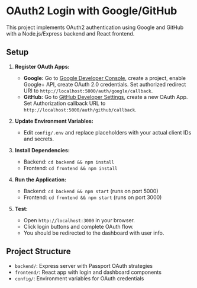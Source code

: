 # OAuth2 Login with Google/GitHub

This project implements OAuth2 authentication using Google and GitHub with a Node.js/Express backend and React frontend.

## Setup

1. **Register OAuth Apps:**
   - **Google:** Go to [Google Developer Console](https://console.developers.google.com/), create a project, enable Google+ API, create OAuth 2.0 credentials. Set authorized redirect URI to `http://localhost:5000/auth/google/callback`.
   - **GitHub:** Go to [GitHub Developer Settings](https://github.com/settings/developers), create a new OAuth App. Set Authorization callback URL to `http://localhost:5000/auth/github/callback`.

2. **Update Environment Variables:**
   - Edit `config/.env` and replace placeholders with your actual client IDs and secrets.

3. **Install Dependencies:**
   - Backend: `cd backend && npm install`
   - Frontend: `cd frontend && npm install`

4. **Run the Application:**
   - Backend: `cd backend && npm start` (runs on port 5000)
   - Frontend: `cd frontend && npm start` (runs on port 3000)

5. **Test:**
   - Open `http://localhost:3000` in your browser.
   - Click login buttons and complete OAuth flow.
   - You should be redirected to the dashboard with user info.

## Project Structure

- `backend/`: Express server with Passport OAuth strategies
- `frontend/`: React app with login and dashboard components
- `config/`: Environment variables for OAuth credentials